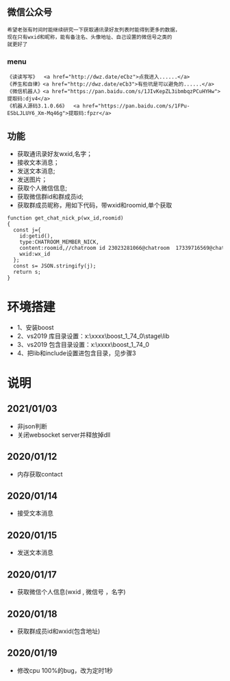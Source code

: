 ﻿## 微信公众号
```
希望老张有时间时能继续研究一下获取通讯录好友列表时能得到更多的数据，
现在只有wxid和昵称，能有备注名、头像地址、自己设置的微信号之类的
就更好了
```
### menu
```
《读读写写》  <a href="http://dwz.date/eCbz">点我进入......</a>
《养生和自律》<a href="http://dwz.date/eCb3">有些坑是可以避免的......</a> 
《微信机器人》<a href="https://pan.baidu.com/s/1JIvKepZL3ibmbqzPCuHYHw">提取码:djv4</a>
《机器人源码3.1.0.66》  <a href="https://pan.baidu.com/s/1FPu-ESbLJLUY6_Xm-Mq46g">提取码:fpzr</a>

```

## 功能
* 获取通讯录好友wxid,名字；
* 接收文本消息；
* 发送文本消息;
* 发送图片；
* 获取个人微信信息;
* 获取微信群id和群成员id;
* 获取群成员昵称，用如下代码，带wxid和roomid,单个获取
```
function get_chat_nick_p(wx_id,roomid)
{
  const j={
    id:getid(),
    type:CHATROOM_MEMBER_NICK,
    content:roomid,//chatroom id 23023281066@chatroom  17339716569@chatroom
    wxid:wx_id
  };
  const s= JSON.stringify(j);
  return s;
}
```
# 环境搭建
* 1、安装boost
* 2、vs2019 库目录设置：x:\xxxx\boost_1_74_0\stage\lib
* 3、vs2019 包含目录设置：x:\xxxx\boost_1_74_0
* 4、把lib和include设置进包含目录，见步骤3
# 说明
## 2021/01/03
* 非json判断
* 关闭websocket server并释放掉dll

## 2020/01/12
* 内存获取contact

## 2020/01/14
* 接受文本消息

## 2020/01/15
* 发送文本消息

## 2020/01/17
* 获取微信个人信息(wxid , 微信号 ，名字)

## 2020/01/18
* 获取群成员id和wxid(包含地址)

## 2020/01/19
* 修改cpu 100%的bug，改为定时1秒